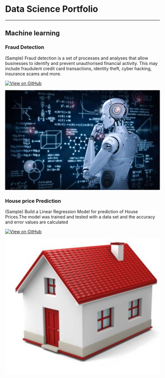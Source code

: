 # Data Science Portfolio

---

## Machine learning

### Fraud Detection
(Sample)
Fraud detection is a set of processes and analyses that allow businesses to identify and prevent unauthorised financial activity. This may include fraudulent credit card transactions, identity theft, cyber hacking, insurance scams and more.

[![View on GitHub](https://img.shields.io/badge/GitHub-View_on_GitHub-blue?logo=GitHub)](https://github.com/sajankedia/fraud_detection)

<center><img src="assets/img/ml.jpg"/></center>

### House price Prediction
(Sample)
Build a Linear Regression Model for prediction of House Prices.The model was trained and tested with a data set and the accuracy and error values are calculated

[![View on GitHub](https://img.shields.io/badge/GitHub-View_on_GitHub-blue?logo=GitHub)](https://github.com/sajankedia/fraud_detection)

<center><img src="assets/img/house.jpg"/></center>
